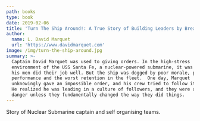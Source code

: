 ```yaml
---
path: books
type: book
date: 2019-02-06
title: 'Turn The Ship Around!: A True Story of Building Leaders by Breaking the Rules'
author:
  name: L. David Marquet
  url: 'https://www.davidmarquet.com'
image: /img/turn-the-ship-around.jpg
summary: >-
  Captain David Marquet was used to giving orders. In the high-stress
  environment of the USS Santa Fe, a nuclear-powered submarine, it was crucial
  his men did their job well. But the ship was dogged by poor morale, poor
  performance and the worst retention in the fleet.  One day, Marquet
  unknowingly gave an impossible order, and his crew tried to follow it anyway.
  He realized he was leading in a culture of followers, and they were all in
  danger unless they fundamentally changed the way they did things.
---
```

Story of Nuclear Submarine captain and self organising teams.
